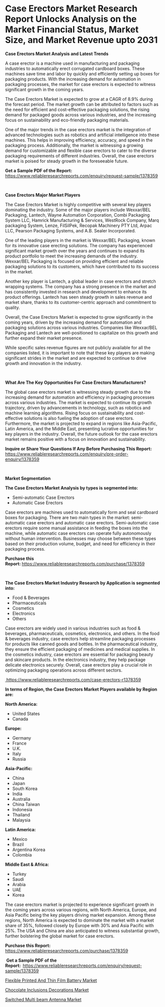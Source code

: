 <p><h1>Case Erectors Market Research Report Unlocks Analysis on the Market Financial Status, Market Size, and Market Revenue upto 2031</h1></p><p><strong>Case Erectors Market Analysis and Latest Trends</strong></p>
<p><p>A case erector is a machine used in manufacturing and packaging industries to automatically erect corrugated cardboard boxes. These machines save time and labor by quickly and efficiently setting up boxes for packaging products. With the increasing demand for automation in packaging processes, the market for case erectors is expected to witness significant growth in the coming years.</p><p>The Case Erectors Market is expected to grow at a CAGR of 8.9% during the forecast period. The market growth can be attributed to factors such as the need for efficient and cost-effective packaging solutions, the rising demand for packaged goods across various industries, and the increasing focus on sustainability and eco-friendly packaging materials.</p><p>One of the major trends in the case erectors market is the integration of advanced technologies such as robotics and artificial intelligence into these machines. This helps in improving efficiency, accuracy, and speed in the packaging process. Additionally, the market is witnessing a growing demand for customizable and flexible case erectors to cater to the diverse packaging requirements of different industries. Overall, the case erectors market is poised for steady growth in the foreseeable future.</p></p>
<p><strong>Get a Sample PDF of the Report:&nbsp;</strong> <a href="https://www.reliableresearchreports.com/enquiry/request-sample/1378359">https://www.reliableresearchreports.com/enquiry/request-sample/1378359</a></p>
<p>&nbsp;</p>
<p><strong>Case Erectors Major Market Players</strong></p>
<p><p>The Case Erectors Market is highly competitive with several key players dominating the industry. Some of the major players include Wexxar/BEL Packaging, Lantech, Wayne Automation Corporation, Combi Packaging System LLC, Hamrick Manufacturing & Services, WestRock Company, Marq packaging System, Lenze, FilSilPek, Recopak Machinery PTY Ltd, Arpac LLC, Pearson Packaging Systems, and A.B. Sealer Incorporated.</p><p>One of the leading players in the market is Wexxar/BEL Packaging, known for its innovative case erecting solutions. The company has experienced significant market growth over the years and continues to expand its product portfolio to meet the increasing demands of the industry. Wexxar/BEL Packaging is focused on providing efficient and reliable packaging solutions to its customers, which have contributed to its success in the market.</p><p>Another key player is Lantech, a global leader in case erectors and stretch wrapping systems. The company has a strong presence in the market and has consistently invested in research and development to enhance its product offerings. Lantech has seen steady growth in sales revenue and market share, thanks to its customer-centric approach and commitment to quality.</p><p>Overall, the Case Erectors Market is expected to grow significantly in the coming years, driven by the increasing demand for automation and packaging solutions across various industries. Companies like Wexxar/BEL Packaging and Lantech are well-positioned to capitalize on this growth and further expand their market presence.</p><p>While specific sales revenue figures are not publicly available for all the companies listed, it is important to note that these key players are making significant strides in the market and are expected to continue to drive growth and innovation in the industry.</p></p>
<p>&nbsp;</p>
<p><strong>What Are The Key Opportunities For Case Erectors Manufacturers?</strong></p>
<p><p>The global case erectors market is witnessing steady growth due to the increasing demand for automation and efficiency in packaging processes across various industries. The market is expected to continue its growth trajectory, driven by advancements in technology, such as robotics and machine learning algorithms. Rising focus on sustainability and cost-effective solutions is also fueling the adoption of case erectors. Furthermore, the market is projected to expand in regions like Asia-Pacific, Latin America, and the Middle East, presenting lucrative opportunities for key players in the industry. Overall, the future outlook for the case erectors market remains positive with a focus on innovation and sustainability.</p></p>
<p><strong>Inquire or Share Your Questions If Any Before Purchasing This Report:</strong> <a href="https://www.reliableresearchreports.com/enquiry/pre-order-enquiry/1378359">https://www.reliableresearchreports.com/enquiry/pre-order-enquiry/1378359</a></p>
<p>&nbsp;</p>
<p><strong>Market Segmentation</strong></p>
<p><strong>The Case Erectors Market Analysis by types is segmented into:</strong></p>
<p><ul><li>Semi-automatic Case Erectors</li><li>Automatic Case Erectors</li></ul></p>
<p><p>Case erectors are machines used to automatically form and seal cardboard boxes for packaging. There are two main types in the market: semi-automatic case erectors and automatic case erectors. Semi-automatic case erectors require some manual assistance in feeding the boxes into the machine, while automatic case erectors can operate fully autonomously without human intervention. Businesses may choose between these types based on their production volume, budget, and need for efficiency in their packaging process.</p></p>
<p><strong>Purchase this Report:&nbsp;</strong><a href="https://www.reliableresearchreports.com/purchase/1378359">https://www.reliableresearchreports.com/purchase/1378359</a></p>
<p>&nbsp;</p>
<p><strong>The Case Erectors Market Industry Research by Application is segmented into:</strong></p>
<p><ul><li>Food & Beverages</li><li>Pharmaceuticals</li><li>Cosmetics</li><li>Electronics</li><li>Others</li></ul></p>
<p><p>Case erectors are widely used in various industries such as food & beverages, pharmaceuticals, cosmetics, electronics, and others. In the food & beverages industry, case erectors help streamline packaging processes for products like canned goods and bottles. In the pharmaceutical industry, they ensure the efficient packaging of medicines and medical supplies. In the cosmetics industry, case erectors are essential for packaging beauty and skincare products. In the electronics industry, they help package delicate electronics securely. Overall, case erectors play a crucial role in optimizing packaging operations across different sectors.</p></p>
<p><a href="https://www.reliableresearchreports.com/case-erectors-r1378359">&nbsp;https://www.reliableresearchreports.com/case-erectors-r1378359</a></p>
<p><strong>In terms of Region, the Case Erectors Market Players available by Region are:</strong></p>
<p>
    <p> <strong> North America: </strong>
        <ul>
            <li>United States</li>
            <li>Canada</li>
        </ul>
        </p> 
    <p> <strong> Europe: </strong>
        <ul>
            <li>Germany</li>
            <li>France</li>
            <li>U.K.</li>
            <li>Italy</li>
            <li>Russia</li>
        </ul>
        </p> 
    <p> <strong> Asia-Pacific: </strong>
        <ul>
            <li>China</li>
            <li>Japan</li>
            <li>South Korea</li>
            <li>India</li>
            <li>Australia</li>
            <li>China Taiwan</li>
            <li>Indonesia</li>
            <li>Thailand</li>
            <li>Malaysia</li>
        </ul>
        </p> 
    <p> <strong> Latin America: </strong>
        <ul>
            <li>Mexico</li>
            <li>Brazil</li>
            <li>Argentina Korea</li>
            <li>Colombia</li>
        </ul>
        </p> 
    <p> <strong> Middle East & Africa: </strong>
        <ul>
            <li>Turkey</li>
            <li>Saudi</li>
            <li>Arabia</li>
            <li>UAE</li>
            <li>Korea</li>
        </ul>
    </p>
    </p>
<p><p>The case erectors market is projected to experience significant growth in the coming years across various regions, with North America, Europe, and Asia Pacific being the key players driving market expansion. Among these regions, North America is expected to dominate the market with a market share of 35%, followed closely by Europe with 30% and Asia Pacific with 25%. The USA and China are also anticipated to witness substantial growth, further bolstering the global market for case erectors.</p></p>
<p><strong>Purchase this Report: </strong><a href="https://www.reliableresearchreports.com/purchase/1378359">https://www.reliableresearchreports.com/purchase/1378359</a></p>
<p>&nbsp;<strong>Get a Sample PDF of the Report:&nbsp;&nbsp;</strong><a href="https://www.reliableresearchreports.com/enquiry/request-sample/1378359">https://www.reliableresearchreports.com/enquiry/request-sample/1378359</a></p>
<p><strong></strong></p>
<p><p><a href="https://www.linkedin.com/pulse/flexible-printed-thin-film-battery-market-analysis-examines-l3koe?trackingId=lr8%2F5BV%2FRuQcWHtwmVjjbA%3D%3D">Flexible Printed And Thin Film Battery Market</a></p><p><a href="https://www.linkedin.com/pulse/chocolate-inclusions-decorations-market-offer-valuable-xgmye?trackingId=qyeKJ0J41OQNwHKCl3kW3w%3D%3D">Chocolate Inclusions Decorations Market</a></p><p><a href="https://www.linkedin.com/pulse/switched-multi-beam-antenna-market-size-growing-forecasted-lebse?trackingId=ycX3Vuy92hdDzywORzXxCw%3D%3D">Switched Multi beam Antenna Market</a></p></p>